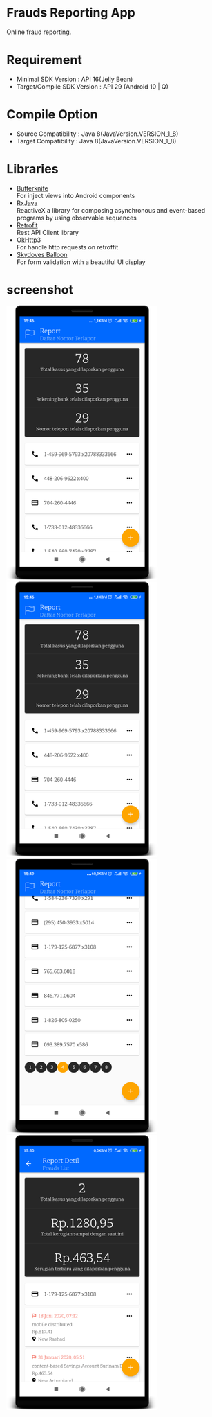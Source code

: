 # Frauds Reporting App
Online fraud reporting.

# Requirement
* Minimal SDK Version : API 16(Jelly Bean)     
* Target/Compile SDK Version : API 29 (Android 10 | Q)

# Compile Option
* Source Compatibility : Java 8(JavaVersion.VERSION_1_8)     
* Target Compatibility : Java 8(JavaVersion.VERSION_1_8)   

# Libraries
* [Butterknife](https://github.com/JakeWharton/butterknife)   
For inject views into Android components
* [RxJava](https://github.com/ReactiveX/RxJava)   
ReactiveX a library for composing asynchronous and event-based programs by using observable sequences
* [Retrofit](https://github.com/square/retrofit)   
Rest API Client library   
* [OkHttp3](https://square.github.io/okhttp/4.x/okhttp/okhttp3/)  
For handle http requests on retroffit
* [Skydoves Balloon](https://github.com/skydoves/Balloon)   
For form validation with a beautiful UI display

# screenshot
<img src="https://raw.githubusercontent.com/hangga/fraudsreport/master/skrinsut/1.MainPage-Report%20List.png" width="350"/><img src="https://raw.githubusercontent.com/hangga/fraudsreport/master/skrinsut/1.MainPage-Report%20List.png" width="350"/><img src="https://raw.githubusercontent.com/hangga/fraudsreport/master/skrinsut/2.Pagination.png" width="350"/><img src="https://raw.githubusercontent.com/hangga/fraudsreport/master/skrinsut/Detil%20Report%20-%20Frauds%20List.png" width="350"/>
